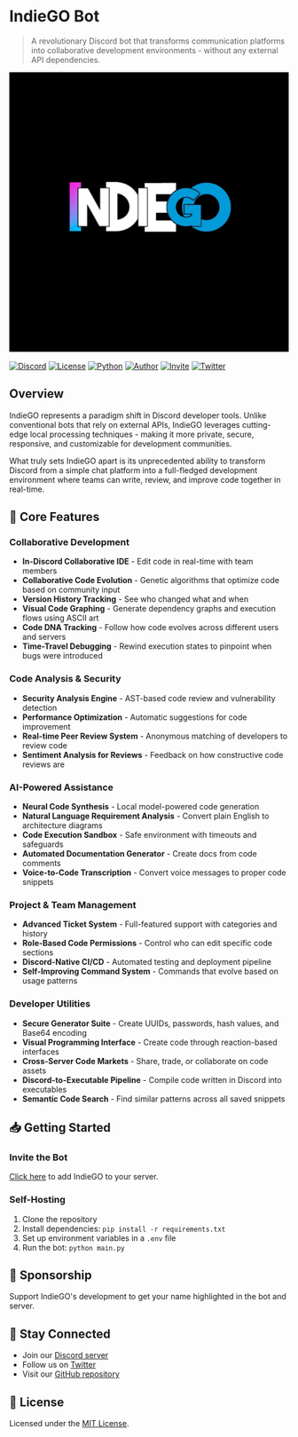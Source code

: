 # IndieGO Bot

> A revolutionary Discord bot that transforms communication platforms into collaborative development environments - without any external API dependencies.

![IndieGO Banner](IndieGO.JPG)

[![Discord](https://img.shields.io/discord/1292805470117171231)](https://discord.gg/9bPsjgnJ5v)
[![License](https://img.shields.io/badge/license-MIT-lightgrey)](LICENSE)
[![Python](https://img.shields.io/badge/python-3.9%2B-blue)](https://www.python.org/downloads/)
[![Author](https://img.shields.io/badge/author-Drago-purple)](https://github.com/Drago-03)
[![Invite](https://img.shields.io/badge/invite-IndieGO-green)](https://discord.com/oauth2/authorize?client_id=1304755116255088670)
[![Twitter](https://img.shields.io/twitter/follow/Drago?style=social)](https://twitter.com/_gear_head_03_)

## Overview

IndieGO represents a paradigm shift in Discord developer tools. Unlike conventional bots that rely on external APIs, IndieGO leverages cutting-edge local processing techniques - making it more private, secure, responsive, and customizable for development communities.

What truly sets IndieGO apart is its unprecedented ability to transform Discord from a simple chat platform into a full-fledged development environment where teams can write, review, and improve code together in real-time.

## 🌟 Core Features

### Collaborative Development
- **In-Discord Collaborative IDE** - Edit code in real-time with team members
- **Collaborative Code Evolution** - Genetic algorithms that optimize code based on community input
- **Version History Tracking** - See who changed what and when
- **Visual Code Graphing** - Generate dependency graphs and execution flows using ASCII art
- **Code DNA Tracking** - Follow how code evolves across different users and servers
- **Time-Travel Debugging** - Rewind execution states to pinpoint when bugs were introduced

### Code Analysis & Security
- **Security Analysis Engine** - AST-based code review and vulnerability detection
- **Performance Optimization** - Automatic suggestions for code improvement
- **Real-time Peer Review System** - Anonymous matching of developers to review code
- **Sentiment Analysis for Reviews** - Feedback on how constructive code reviews are

### AI-Powered Assistance
- **Neural Code Synthesis** - Local model-powered code generation
- **Natural Language Requirement Analysis** - Convert plain English to architecture diagrams
- **Code Execution Sandbox** - Safe environment with timeouts and safeguards
- **Automated Documentation Generator** - Create docs from code comments
- **Voice-to-Code Transcription** - Convert voice messages to proper code snippets

### Project & Team Management
- **Advanced Ticket System** - Full-featured support with categories and history
- **Role-Based Code Permissions** - Control who can edit specific code sections
- **Discord-Native CI/CD** - Automated testing and deployment pipeline
- **Self-Improving Command System** - Commands that evolve based on usage patterns

### Developer Utilities
- **Secure Generator Suite** - Create UUIDs, passwords, hash values, and Base64 encoding
- **Visual Programming Interface** - Create code through reaction-based interfaces
- **Cross-Server Code Markets** - Share, trade, or collaborate on code assets
- **Discord-to-Executable Pipeline** - Compile code written in Discord into executables
- **Semantic Code Search** - Find similar patterns across all saved snippets

## 📥 Getting Started

### Invite the Bot
[Click here](https://discord.com/oauth2/authorize?client_id=1304755116255088670) to add IndieGO to your server.

### Self-Hosting
1. Clone the repository
2. Install dependencies: `pip install -r requirements.txt`
3. Set up environment variables in a `.env` file
4. Run the bot: `python main.py`

## 🤝 Sponsorship

Support IndieGO's development to get your name highlighted in the bot and server.

## 📢 Stay Connected

- Join our [Discord server](https://discord.gg/9bPsjgnJ5v)
- Follow us on [Twitter](https://twitter.com/_gear_head_03_)
- Visit our [GitHub repository](https://github.com/Drago-03/IndieGo)

## 📄 License

Licensed under the [MIT License](LICENSE).